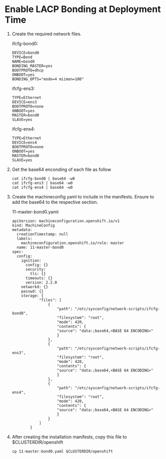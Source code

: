 # Enable LACP Bonding at Deployment Time

1. Create the required network files.

   ifcfg-bond0:
    
    ```
    DEVICE=bond0
    TYPE=Bond
    NAME=bond0
    BONDING_MASTER=yes
    BOOTPROTO=dhcp
    ONBOOT=yes
    BONDING_OPTS="mode=4 miimon=100"
    ```
    
    ifcfg-ens3:
    
    ```
    TYPE=Ethernet
    DEVICE=ens3
    BOOTPROTO=none
    ONBOOT=yes
    MASTER=bond0
    SLAVE=yes

    ```
    
    ifcfg-ens4:
    
    ```
    TYPE=Ethernet
    DEVICE=ens4
    BOOTPROTO=none
    ONBOOT=yes
    MASTER=bond0
    SLAVE=yes
    ```
 
2. Get the base64 enconding of each file as follow

    ```
    cat ifcfg-bond0 | base64 -w0
    cat ifcfg-ens3 | base64 -w0
    cat ifcfg-ens4 | base64 -w0
    ```

3. Create the machineconfig yaml to include in the manifests. Ensure to add the base64 to the respective section.

    11-master-bond0.yaml:

    ```
    apiVersion: machineconfiguration.openshift.io/v1
    kind: MachineConfig
    metadata:
      creationTimestamp: null
      labels:
        machineconfiguration.openshift.io/role: master
      name: 11-master-bond0
    spec:
      config:
        ignition:
          config: {}
          security:
            tls: {}
          timeouts: {}
          version: 2.2.0
        networkd: {}
        passwd: {}
        storage: {
                "files": [
                    {
                        "path": "/etc/sysconfig/network-scripts/ifcfg-bond0",
                        "filesystem": "root",
                        "mode": 420,
                        "contents": {
                        "source": "data:;base64,<BASE 64 ENCODING>"
                        }
                    },
                    {
                        "path": "/etc/sysconfig/network-scripts/ifcfg-ens3",
                        "filesystem": "root",
                        "mode": 420,
                        "contents": {
                        "source": "data:;base64,<BASE 64 ENCODING>"
                        }
                    },
                    {
                        "path": "/etc/sysconfig/network-scripts/ifcfg-ens4",
                        "filesystem": "root",
                        "mode": 420,
                        "contents": {
                        "source": "data:;base64,<BASE 64 ENCODING>"
                        }
                    }     
                ]
            }
    ```
    
4. After creating the installation manifests, copy this file to $CLUSTERDIR/openshift

    ```
    cp 11-master-bond0.yaml $CLUSTERDIR/openshift
